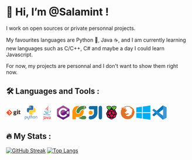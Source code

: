 # 👋 Hi, I’m @Salamint !

I work on open sources or private personnal projects.

My favourites languages are Python 🐍, Java ☕,
and I am currently learning new languages
such as C/C++, C# and maybe a day I could learn Javascript.

For now, my projects are personnal and I don't want to show them right now.

<!---
Warna38/Warna38 is a ✨ special ✨ repository because its `README.md` (this file) appears on your GitHub profile.
You can click the Preview link to take a look at your changes.
--->

## :hammer_and_wrench: Languages and Tools :

<div id="languages-and-tools">
  <img src="https://github.com/devicons/devicon/blob/master/icons/git/git-original-wordmark.svg" title="Git" alt="Git" width="40" height="40"/>&nbsp;
  <img src="https://github.com/devicons/devicon/blob/master/icons/python/python-original-wordmark.svg" title="Python" alt="Python" width="40" height="40"/>
  <img src="https://github.com/devicons/devicon/blob/master/icons/java/java-original-wordmark.svg" title="Java" alt="Java" width="40" height="40"/>
  <img src="https://github.com/devicons/devicon/blob/master/icons/csharp/csharp-original.svg" title="CSharp" alt="CSharp" width="40" height="40"/>
  <img src="https://github.com/devicons/devicon/blob/master/icons/pycharm/pycharm-original.svg" title="Pycharm" alt="Pycharm" width="40" height="40"/>
  <img src="https://github.com/devicons/devicon/blob/master/icons/intellij/intellij-original.svg" title="Intellij" alt="Intellij" width="40" height="40"/>
  <img src="https://github.com/devicons/devicon/blob/master/icons/raspberrypi/raspberrypi-original.svg" title="Raspberry Pi" alt="Raspberry Pi" width="40" height="40"/>
  <img src="https://github.com/devicons/devicon/blob/master/icons/firefox/firefox-plain.svg" title="Firefox" alt="Firefox" width="40" height="40"/>
  <img src="https://github.com/devicons/devicon/blob/master/icons/windows8/windows8-original.svg" title="Windows 10" alt="Windows 10" width="40" height="40"/>
  <img src="https://github.com/devicons/devicon/blob/master/icons/vscode/vscode-original.svg" title="VS Code" alt="VS Code" width="40" height="40"/>
</div>

## :fire: My Stats :
[![GitHub Streak](https://github-readme-streak-stats.herokuapp.com?user=Salamint&theme=dark&date_format=j%20M%5B%20Y%5D)](https://git.io/streak-stats)
[![Top Langs](https://github-readme-stats.vercel.app/api/top-langs/?username=salamint&layout=compact&theme=vision-friendly-dark)](https://github.com/anuraghazra/github-readme-stats)
